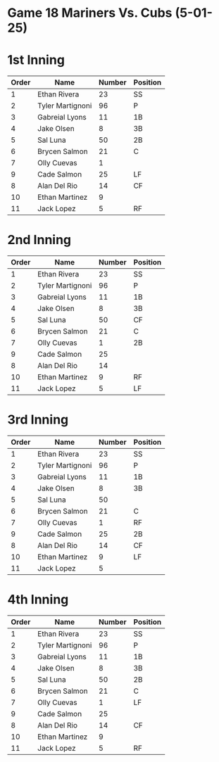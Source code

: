 # Game 18 Mariners Vs. Cubs (5-01-25)

# 1st Inning

| Order | Name | Number | Position   |
| --- | --- 			 | --- | --- |
| 1   | Ethan Rivera     | 23  | SS  |
| 2   | Tyler Martignoni | 96  | P   |
| 3   | Gabreial Lyons   | 11  | 1B  |
| 4   | Jake Olsen       | 8   | 3B  |
| 5   | Sal Luna         | 50  | 2B  |
| 6   | Brycen Salmon    | 21  | C   |
| 7   | Olly Cuevas      | 1   |     |
| 9   | Cade Salmon      | 25  | LF  |
| 8   | Alan Del Rio     | 14  | CF  |
| 10  | Ethan Martinez   | 9   |     |
| 11  | Jack Lopez       | 5   | RF  |


# 2nd Inning

| Order | Name | Number | Position   |
| --- | --- 			 | --- | --- |
| 1   | Ethan Rivera     | 23  | SS  |
| 2   | Tyler Martignoni | 96  | P   |
| 3   | Gabreial Lyons   | 11  | 1B  |
| 4   | Jake Olsen       | 8   | 3B  |
| 5   | Sal Luna         | 50  | CF  |
| 6   | Brycen Salmon    | 21  | C   |
| 7   | Olly Cuevas      | 1   | 2B  |
| 9   | Cade Salmon      | 25  |     |
| 8   | Alan Del Rio     | 14  |     |
| 10  | Ethan Martinez   | 9   | RF  |
| 11  | Jack Lopez       | 5   | LF  |

# 3rd Inning

| Order | Name | Number | Position   |
| --- | --- 			 | --- | --- |
| 1   | Ethan Rivera     | 23  | SS  |
| 2   | Tyler Martignoni | 96  | P   |
| 3   | Gabreial Lyons   | 11  | 1B  |
| 4   | Jake Olsen       | 8   | 3B  |
| 5   | Sal Luna         | 50  |     |
| 6   | Brycen Salmon    | 21  | C   |
| 7   | Olly Cuevas      | 1   | RF  |
| 9   | Cade Salmon      | 25  | 2B  |
| 8   | Alan Del Rio     | 14  | CF  |
| 10  | Ethan Martinez   | 9   | LF  |
| 11  | Jack Lopez       | 5   |     |

# 4th Inning

| Order | Name | Number | Position   |
| --- | --- 			 | --- | --- |
| 1   | Ethan Rivera     | 23  | SS  |
| 2   | Tyler Martignoni | 96  | P   |
| 3   | Gabreial Lyons   | 11  | 1B  |
| 4   | Jake Olsen       | 8   | 3B  |
| 5   | Sal Luna         | 50  | 2B  |
| 6   | Brycen Salmon    | 21  | C   |
| 7   | Olly Cuevas      | 1   | LF  |
| 9   | Cade Salmon      | 25  |     |
| 8   | Alan Del Rio     | 14  | CF  |
| 10  | Ethan Martinez   | 9   |     |
| 11  | Jack Lopez       | 5   | RF  |
